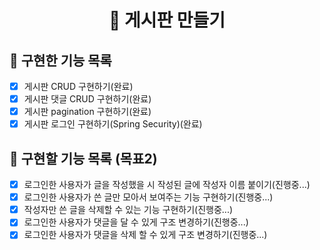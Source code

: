 <p align="middle" >  
</p>
<h1 align="middle">🎯 게시판 만들기</h1>

## 📝 구현한 기능 목록

- [X] 게시판 CRUD 구현하기(완료)
- [X] 게시판 댓글 CRUD 구현하기(완료)
- [X] 게시판 pagination 구현하기(완료)
- [X] 게시판 로그인 구현하기(Spring Security)(완료)

## 📝 구현할 기능 목록 (목표2)
- [X] 로그인한 사용자가 글을 작성했을 시 작성된 글에 작성자 이름 붙이기(진행중...)
- [X] 로그인한 사용자가 쓴 글만 모아서 보여주는 기능 구현하기(진행중...)
- [X] 작성자만 쓴 글을 삭제할 수 있는 기능 구현하기(진행중...)
- [X] 로그인한 사용자가 댓글을 달 수 있게 구조 변경하기(진행중...)
- [X] 로그인한 사용자가 댓글을 삭제 할 수 있게 구조 변경하기(진행중...)
